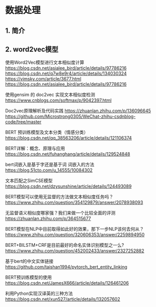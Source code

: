 # 数据处理

## 1. 简介



## 2. word2vec模型

使用Word2Vec模型进行文本相似度计算
https://blog.csdn.net/asialee_bird/article/details/97786216
https://blog.csdn.net/q7w8e9r4/article/details/134030324
https://vimsky.com/article/3677.html
https://blog.csdn.net/asialee_bird/article/details/97786216

使用gensim 的 doc2vec 实现文本相似度检测
https://www.cnblogs.com/softmax/p/9042397.html

Doc2vec原理解析及代码实践
https://zhuanlan.zhihu.com/p/136096645
https://github.com/Microstrong0305/WeChat-zhihu-csdnblog-code/tree/master

BERT 预训练模型及文本分类（情感分类）
https://blog.csdn.net/qq_38563206/article/details/121106374

BERT详解：概念、原理与应用
https://blog.csdn.net/fuhanghang/article/details/129524848

bert词嵌入是基于字还是基于词 词嵌入的方法
https://blog.51cto.com/u_14555/10084302

文本匹配之SimCSE模型
https://blog.csdn.net/dzysunshine/article/details/124493089

BERT模型可以使用无监督的方法做文本相似度任务吗？
https://www.zhihu.com/question/354129879/answer/2078938093

无监督语义相似度哪家强？我们来做一个比较全面的评测
https://zhuanlan.zhihu.com/p/364515677

BERT模型在NLP中目前取得如此好的效果，那下一步NLP该何去何从？
https://www.zhihu.com/question/320606353/answer/2259894950

BERT+BILSTM+CRF是目前最好的命名实体识别模型之一么?
https://www.zhihu.com/question/452002433/answer/2327252882

基于bert的中文实体链接
https://github.com/taishan1994/pytorch_bert_entity_linking

BERT预训练模型的使用
https://blog.csdn.net/JamesX666/article/details/126461206

利用Python实现汉译英的三种方法
https://blog.csdn.net/xun527/article/details/132057602